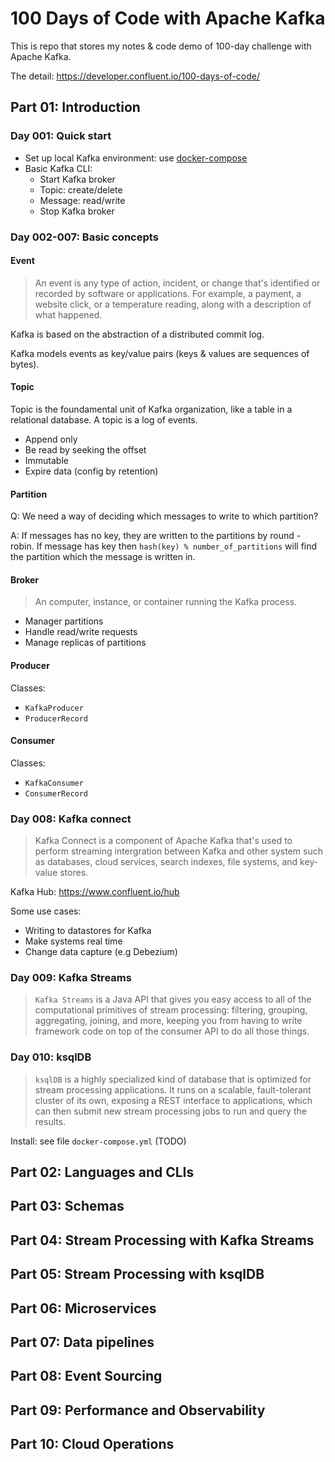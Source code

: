 # 100 Days of Code with Apache Kafka
This is repo that stores my notes & code demo of 100-day challenge with Apache Kafka.

The detail: https://developer.confluent.io/100-days-of-code/

## Part 01: Introduction
### Day 001: Quick start
- Set up local Kafka environment: use [docker-compose](./docker-compose.yml)
- Basic Kafka CLI:
    + Start Kafka broker
    + Topic: create/delete
    + Message: read/write
    + Stop Kafka broker
### Day 002-007: Basic concepts
#### Event
> An event is any type of action, incident, or change that's identified or recorded by software or applications. For example, a payment, a website click, or a temperature reading, along with a description of what happened.

Kafka is based on the abstraction of a distributed commit log.

Kafka models events as key/value pairs (keys & values are sequences of bytes).
#### Topic
Topic is the foundamental unit of Kafka organization, like a table in a relational database. A topic is a log of events.
- Append only
- Be read by seeking the offset
- Immutable
- Expire data (config by retention)
#### Partition
Q: We need a way of deciding which messages to write to which partition?

A: If messages has no key, they are written to the partitions by round - robin. If message has key then `hash(key) % number_of_partitions` will find the partition which the message is written in.
#### Broker
> An computer, instance, or container running the Kafka process.
- Manager partitions
- Handle read/write requests
- Manage replicas of partitions
#### Producer
Classes:
- `KafkaProducer`
- `ProducerRecord`
#### Consumer
Classes:
- `KafkaConsumer`
- `ConsumerRecord`
### Day 008: Kafka connect
> Kafka Connect is a component of Apache Kafka that's used to perform streaming intergration between Kafka and other system such as databases, cloud services, search indexes, file systems, and key-value stores.

Kafka Hub: https://www.confluent.io/hub

Some use cases:
- Writing to datastores for Kafka
- Make systems real time
- Change data capture (e.g Debezium)
### Day 009: Kafka Streams
> `Kafka Streams` is a Java API that gives you easy access to all of the computational primitives of stream processing: filtering, grouping, aggregating, joining, and more, keeping you from having to write framework code on top of the consumer API to do all those things.
### Day 010: ksqlDB
> `ksqlDB` is a highly specialized kind of database that is optimized for stream processing applications. It runs on a scalable, fault-tolerant cluster of its own, exposing a REST interface to applications, which can then submit new stream processing jobs to run and query the results.

Install: see file `docker-compose.yml` (TODO)

## Part 02: Languages and CLIs
## Part 03: Schemas
## Part 04: Stream Processing with Kafka Streams
## Part 05: Stream Processing with ksqlDB
## Part 06: Microservices
## Part 07: Data pipelines
## Part 08: Event Sourcing
## Part 09: Performance and Observability
## Part 10: Cloud Operations
